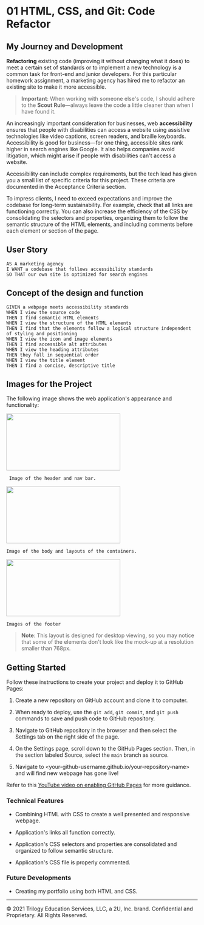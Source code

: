 # 01 HTML, CSS, and Git: Code Refactor

## My Journey and Development

**Refactoring** existing code (improving it without changing what it does) to meet a certain set of standards or to implement a new technology is a common task for front-end and junior developers. For this particular homework assignment, a marketing agency has hired me to refactor an existing site to make it more accessible.

> **Important**: When working with someone else's code, I should adhere to the **Scout Rule**&mdash;always leave the code a little cleaner than when I have found it.

An increasingly important consideration for businesses, web **accessibility** ensures that people with disabilities can access a website using assistive technologies like video captions, screen readers, and braille keyboards. Accessibility is good for business&mdash;for one thing, accessible sites rank higher in search engines like Google. It also helps companies avoid litigation, which might arise if people with disabilities can't access a website.

Accessibility can include complex requirements, but the tech lead has given you a small list of specific criteria for this project. These criteria are documented in the Acceptance Criteria section.

To impress clients, I need to exceed expectations and improve the codebase for long-term sustainability. For example, check that all links are functioning correctly. You can also increase the efficiency of the CSS by consolidating the selectors and properties, organizing them to follow the semantic structure of the HTML elements, and including comments before each element or section of the page.

## User Story

```
AS A marketing agency
I WANT a codebase that follows accessibility standards
SO THAT our own site is optimized for search engines
```

## Concept of the design and function

```
GIVEN a webpage meets accessibility standards
WHEN I view the source code
THEN I find semantic HTML elements
WHEN I view the structure of the HTML elements
THEN I find that the elements follow a logical structure independent of styling and positioning
WHEN I view the icon and image elements
THEN I find accessible alt attributes
WHEN I view the heading attributes
THEN they fall in sequential order
WHEN I view the title element
THEN I find a concise, descriptive title
```

## Images for the Project

The following image shows the web application's appearance and functionality:

<image src="https://user-images.githubusercontent.com/94832331/160287095-ce7e3692-1700-488c-88ff-29e478867c62.png" width=300 height=150> 
  
```
 Image of the header and nav bar.
  ```
  
<image src="https://user-images.githubusercontent.com/94832331/160287180-79b0f59a-845e-42d6-be04-23947f9e1cb4.png" width=300 height=150> 
 
  ```
 Image of the body and layouts of the containers.
  ```
  
 <image src="https://user-images.githubusercontent.com/94832331/160287302-def0d811-6a83-4dc0-9b49-0bb353f6e186.png" width=300 height=150> 
   
   ```
   Images of the footer
   ```

  
> **Note**: This layout is designed for desktop viewing, so you may notice that some of the elements don't look like the mock-up at a resolution smaller than 768px. 
> 

## Getting Started

Follow these instructions to create your project and deploy it to GitHub Pages:

1. Create a new repository on GitHub account and clone it to computer.

2. When ready to deploy, use the `git add`, `git commit`, and `git push` commands to save and push code to GitHub repository.

3. Navigate to GitHub repository in the browser and then select the Settings tab on the right side of the page.

4. On the Settings page, scroll down to the GitHub Pages section. Then, in the section labeled Source, select the `main` branch as source.

5. Navigate to <your-github-username.github.io/your-repository-name> and will find new webpage has gone live! 

Refer to this [YouTube video on enabling GitHub Pages](https://youtu.be/P4Mu1t5rIXg) for more guidance.



### Technical Features

- Combining HTML with CSS to create a well presented and responsive webpage.

- Application's links all function correctly.

- Application's CSS selectors and properties are consolidated and organized to follow semantic structure.

- Application's CSS file is properly commented.


### Future Developments

- Creating my portfolio using both HTML and CSS.




---

© 2021 Trilogy Education Services, LLC, a 2U, Inc. brand. Confidential and Proprietary. All Rights Reserved.

